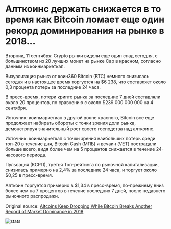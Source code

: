 # Алткоинс держать снижается в то время как Bitcoin ломает еще один рекорд доминирования на рынке в 2018...

Вторник, 11 сентября: Crypto рынки видели еще один спад сегодня, с большинством из 20 лучших монет на рынке Cap в красном, согласно данным из коинмаркеткап.

Визуализация рынка от коин360 Bitcoin (BTC) немного снизилась сегодня и в настоящее время торгуется на $6 238, что составляет около 0,3 процента потерь за последние 24 часа.

В пресс-время, потери крипто рынка за последние 7 дней составляли около 20 процентов, по сравнению с около $239 000 000 000 на 4 сентября.

Источник: коинмаркеткап в другой волне красного, Bitcoin все еще продолжает набирать обороты с точки зрения доли рынка, демонстрируя значительный рост своего господства над алткоинс.

Источник: коинмаркеткап с точки зрения наибольших потерь среди топ-20 в течение дня, Bitcoin Cash (МПБ) и вечаин (VET) пострадали больше всего, видя более чем на 5 процентов снижается в течение 24-часового периода.

Пульсация (КСРП), третья Топ-рейтинга по рыночной капитализации, снизилась примерно на 2,4% за последние 24 часа, и торгует около $0,25 в пресс-время.

Алткоин торгуется примерно в $1,34 в пресс-время, по-прежнему вниз более чем на 7 процентов в течение последних 7 дней, после недавнего рыночного распродажи.

Original source: [Altcoins Keep Dropping While Bitcoin Breaks Another Record of Market Dominance in 2018](https://cointelegraph.com/news/altcoins-keep-dropping-while-bitcoin-breaks-another-record-of-market-dominance-in-2018)

![stats](https://c.statcounter.com/11760860/0/a89fa40b/1/ "stats")